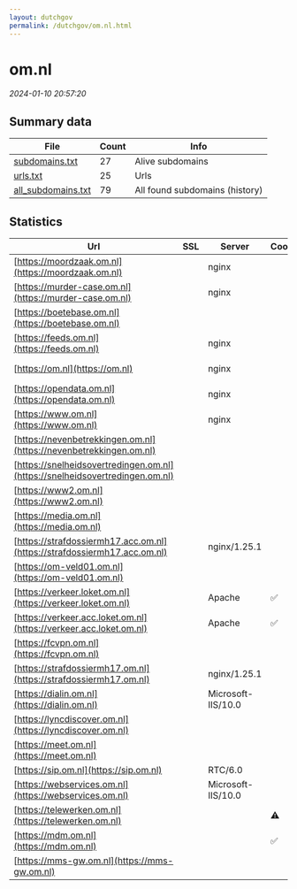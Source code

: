```yaml
---
layout: dutchgov
permalink: /dutchgov/om.nl.html
---
```



# om.nl
*2024-01-10 20:57:20*
## Summary data


| File       | Count | Info |
|------------|-------|------|
|[subdomains.txt](/data/om.nl/subdomains.txt)|27|Alive subdomains|
|[urls.txt](/data/om.nl/urls.txt)|25|Urls|
|[all_subdomains.txt](/data/om.nl/all_subdomains.txt)|79|All found subdomains (history)|


## Statistics


| Url | SSL | Server | Cookie | HSTS | CSP | XFO | XXP | RP | Tech |Title |
|------------|-------|------|------|------|------|------|------|------|------|------|
|[https://moordzaak.om.nl](https://moordzaak.om.nl)| |nginx| | | | | | :white_check_mark: |Heroku Nginx|OM Moordgame|
|[https://murder-case.om.nl](https://murder-case.om.nl)| |nginx| | | | | | :white_check_mark: |Heroku Nginx|OM Moordgame|
|[https://boetebase.om.nl](https://boetebase.om.nl)| || | | | :white_check_mark: | | :white_check_mark: |Microsoft ASP.NET:4.0.30319|Boetebase - Open...|
|[https://feeds.om.nl](https://feeds.om.nl)| |nginx| |:white_check_mark: | | :white_check_mark: | :white_check_mark: | :white_check_mark: |HSTS Nginx||
|[https://om.nl](https://om.nl)| |nginx| |:white_check_mark: |:warning: | :white_check_mark: | :white_check_mark: | :white_check_mark: |HSTS Nginx|301 Moved Perman...|
|[https://opendata.om.nl](https://opendata.om.nl)| |nginx| |:white_check_mark: | | :white_check_mark: | :white_check_mark: | :white_check_mark: |HSTS Nginx||
|[https://www.om.nl](https://www.om.nl)| |nginx| |:white_check_mark: |:warning: | :white_check_mark: | :white_check_mark: | :white_check_mark: |Bloomreach HSTS Nginx|Home | Openbaar...|
|[https://nevenbetrekkingen.om.nl](https://nevenbetrekkingen.om.nl)| || | | | :white_check_mark: | | :white_check_mark: |Microsoft ASP.NET:4.0.30319|Nevenbetrekkinge...|
|[https://snelheidsovertredingen.om.nl](https://snelheidsovertredingen.om.nl)| || | | | :white_check_mark: | | :white_check_mark: |Microsoft ASP.NET|Tarieven snelhei...|
|[https://www2.om.nl](https://www2.om.nl)| || | | | | | :white_check_mark: ||Not Found|
|[https://media.om.nl](https://media.om.nl)| || |:white_check_mark: | | | | :white_check_mark: |HSTS||
|[https://strafdossiermh17.acc.om.nl](https://strafdossiermh17.acc.om.nl)| |nginx/1.25.1| | | | | | :white_check_mark: |HSTS Nginx:1.25.1|Strafdossier MH1...|
|[https://om-veld01.om.nl](https://om-veld01.om.nl)| || |:white_check_mark: | | :white_check_mark: | :white_check_mark: | :white_check_mark: |HSTS Microsoft ASP.NET||
|[https://verkeer.loket.om.nl](https://verkeer.loket.om.nl)| |Apache|:white_check_mark: |:white_check_mark: | :white_check_mark:| :white_check_mark: | | :white_check_mark: |Apache HTTP Server HSTS|301 Moved Perman...|
|[https://verkeer.acc.loket.om.nl](https://verkeer.acc.loket.om.nl)| |Apache|:white_check_mark: |:white_check_mark: | :white_check_mark:| :white_check_mark: | | :white_check_mark: |Apache HTTP Server HSTS|301 Moved Perman...|
|[https://fcvpn.om.nl](https://fcvpn.om.nl)| || |:white_check_mark: | | :white_check_mark: | :white_check_mark: | :white_check_mark: |HSTS Microsoft ASP.NET||
|[https://strafdossiermh17.om.nl](https://strafdossiermh17.om.nl)| |nginx/1.25.1| | | | | | :white_check_mark: |HSTS Nginx:1.25.1|Strafdossier MH1...|
|[https://dialin.om.nl](https://dialin.om.nl)| |Microsoft-IIS/10.0| | | | | | :white_check_mark: |HSTS IIS:10.0 Windows Server|Conferencing Dia...|
|[https://lyncdiscover.om.nl](https://lyncdiscover.om.nl)| || | | | | | :white_check_mark: |||
|[https://meet.om.nl](https://meet.om.nl)| || | | | | | :white_check_mark: |HSTS|Skype for Busine...|
|[https://sip.om.nl](https://sip.om.nl)| |RTC/6.0| |:white_check_mark: | | | | :white_check_mark: |HSTS||
|[https://webservices.om.nl](https://webservices.om.nl)| |Microsoft-IIS/10.0| | | | | | :white_check_mark: |HSTS IIS:10.0 Windows Server||
|[https://telewerken.om.nl](https://telewerken.om.nl)| ||:warning: |:white_check_mark: | | :white_check_mark: | :white_check_mark: | :white_check_mark: |Microsoft ASP.NET||
|[https://mdm.om.nl](https://mdm.om.nl)| ||:white_check_mark: |:white_check_mark: | :white_check_mark:| :white_check_mark: | :white_check_mark: | :white_check_mark: |||
|[https://mms-gw.om.nl](https://mms-gw.om.nl)| || |:white_check_mark: | | :white_check_mark: | :white_check_mark: | :white_check_mark: |HSTS Microsoft ASP.NET||